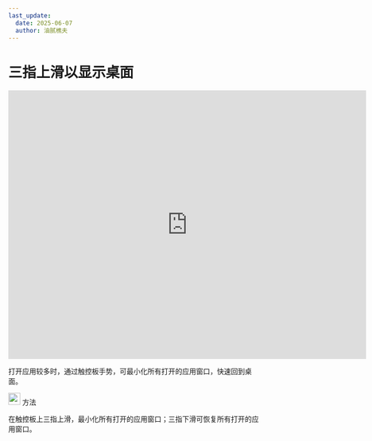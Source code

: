 ```yaml
---
last_update:
  date: 2025-06-07
  author: 油腻樵夫
---
```


# 三指上滑以显示桌面

<iframe src="https://tips-p01-drcn.dbankcdn.cn/MODEL/DOC/C00B030/resource/card/202512281uswxk/zh-cn/image/video/vid_Touchpad_ShowHomeScreen.mp4#toolbar=0" scrolling="no" border="0" frameborder="no" framespacing="0" allowfullscreen="true" width="720" height="540"> </iframe>

打开应用较多时，通过触控板手势，可最小化所有打开的应用窗口，快速回到桌面。

<img src="https://tips-p01-drcn.dbankcdn.cn/MODEL/DOC/C00B030/resource/card/202512281uswxk/zh-cn/image/common/buttons/fig_method.png" width="24" height="24"/> 方法

在触控板上三指上滑，最小化所有打开的应用窗口；三指下滑可恢复所有打开的应用窗口。


